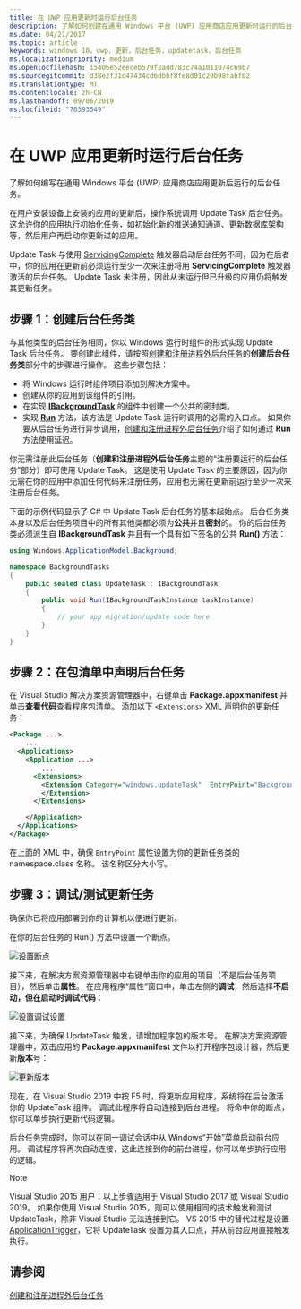```yaml
---
title: 在 UWP 应用更新时运行后台任务
description: 了解如何创建在通用 Windows 平台 (UWP) 应用商店应用更新时运行的后台任务。
ms.date: 04/21/2017
ms.topic: article
keywords: windows 10，uwp，更新，后台任务，updatetask，后台任务
ms.localizationpriority: medium
ms.openlocfilehash: 15406e52eeceb579f2add783c74a1011074c69b7
ms.sourcegitcommit: d38e2f31c47434cd6dbbf8fe8d01c20b98fabf02
ms.translationtype: MT
ms.contentlocale: zh-CN
ms.lasthandoff: 09/06/2019
ms.locfileid: "70393549"
---
```

# <a name="run-a-background-task-when-your-uwp-app-is-updated"></a>在 UWP 应用更新时运行后台任务

了解如何编写在通用 Windows 平台 (UWP) 应用商店应用更新后运行的后台任务。

在用户安装设备上安装的应用的更新后，操作系统调用 Update Task 后台任务。 这允许你的应用执行初始化任务，如初始化新的推送通知通道、更新数据库架构等，然后用户再启动你更新过的应用。

Update Task 与使用 [ServicingComplete](https://docs.microsoft.com/uwp/api/Windows.ApplicationModel.Background.SystemTriggerType) 触发器启动后台任务不同，因为在后者中，你的应用在更新前必须运行至少一次来注册将用 **ServicingComplete** 触发器激活的后台任务。  Update Task 未注册，因此从未运行但已升级的应用仍将触发其更新任务。

## <a name="step-1-create-the-background-task-class"></a>步骤 1：创建后台任务类

与其他类型的后台任务相同，你以 Windows 运行时组件的形式实现 Update Task 后台任务。 要创建此组件，请按照[创建和注册进程外后台任务](https://docs.microsoft.com/windows/uwp/launch-resume/create-and-register-a-background-task)的**创建后台任务类**部分中的步骤进行操作。 这些步骤包括：

- 将 Windows 运行时组件项目添加到解决方案中。
- 创建从你的应用到该组件的引用。
- 在实现 [**IBackgroundTask**](https://docs.microsoft.com/uwp/api/Windows.ApplicationModel.Background.IBackgroundTask) 的组件中创建一个公共的密封类。
- 实现 [**Run**](https://docs.microsoft.com/uwp/api/windows.applicationmodel.background.ibackgroundtask.run) 方法，该方法是 Update Task 运行时调用的必需的入口点。 如果你要从后台任务进行异步调用，[创建和注册进程外后台任务](https://docs.microsoft.com/windows/uwp/launch-resume/create-and-register-a-background-task)介绍了如何通过 **Run** 方法使用延迟。

你无需注册此后台任务（**创建和注册进程外后台任务**主题的“注册要运行的后台任务”部分）即可使用 Update Task。 这是使用 Update Task 的主要原因，因为你无需在你的应用中添加任何代码来注册任务，应用也无需在更新前运行至少一次来注册后台任务。

下面的示例代码显示了 C# 中 Update Task 后台任务的基本起始点。 后台任务类本身以及后台任务项目中的所有其他类都必须为**公共**并且**密封**的。 你的后台任务类必须派生自 **IBackgroundTask** 并且有一个具有如下签名的公共 **Run()** 方法：

```cs
using Windows.ApplicationModel.Background;

namespace BackgroundTasks
{
    public sealed class UpdateTask : IBackgroundTask
    {
        public void Run(IBackgroundTaskInstance taskInstance)
        {
            // your app migration/update code here
        }
    }
}
```

## <a name="step-2-declare-your-background-task-in-the-package-manifest"></a>步骤 2：在包清单中声明后台任务

在 Visual Studio 解决方案资源管理器中，右键单击 **Package.appxmanifest** 并单击**查看代码**查看程序包清单。 添加以下 `<Extensions>` XML 声明你的更新任务：

```XML
<Package ...>
    ...
  <Applications>  
    <Application ...>  
        ...
      <Extensions>  
        <Extension Category="windows.updateTask"  EntryPoint="BackgroundTasks.UpdateTask">  
        </Extension>  
      </Extensions>

    </Application>  
  </Applications>  
</Package>
```

在上面的 XML 中，确保 `EntryPoint` 属性设置为你的更新任务类的 namespace.class 名称。 该名称区分大小写。

## <a name="step-3-debugtest-your-update-task"></a>步骤 3：调试/测试更新任务

确保你已将应用部署到你的计算机以便进行更新。

在你的后台任务的 Run() 方法中设置一个断点。

![设置断点](images/run-func-breakpoint.png)

接下来，在解决方案资源管理器中右键单击你的应用的项目（不是后台任务项目），然后单击**属性**。 在应用程序“属性”窗口中，单击左侧的**调试**，然后选择**不启动，但在启动时调试代码**：

![设置调试设置](images/do-not-launch-but-debug.png)

接下来，为确保 UpdateTask 触发，请增加程序包的版本号。 在解决方案资源管理器中，双击应用的 **Package.appxmanifest** 文件以打开程序包设计器，然后更新**版本**号：

![更新版本](images/bump-version.png)

现在，在 Visual Studio 2019 中按 F5 时，将更新应用程序，系统将在后台激活你的 UpdateTask 组件。 调试此程序将自动连接到后台进程。 将命中你的断点，你可以单步执行更新代码逻辑。

后台任务完成时，你可以在同一调试会话中从 Windows“开始”菜单启动前台应用。 调试程序将再次自动连接，这此连接到你的前台进程，你可以单步执行应用的逻辑。

> [!NOTE]
> Visual Studio 2015 用户：以上步骤适用于 Visual Studio 2017 或 Visual Studio 2019。 如果你使用 Visual Studio 2015，则可以使用相同的技术触发和测试 UpdateTask，除非 Visual Studio 无法连接到它。 VS 2015 中的替代过程是设置 [ApplicationTrigger](https://docs.microsoft.com/windows/uwp/launch-resume/trigger-background-task-from-app)，它将 UpdateTask 设置为其入口点，并从前台应用直接触发执行。

## <a name="see-also"></a>请参阅

[创建和注册进程外后台任务](https://docs.microsoft.com/windows/uwp/launch-resume/create-and-register-a-background-task)
